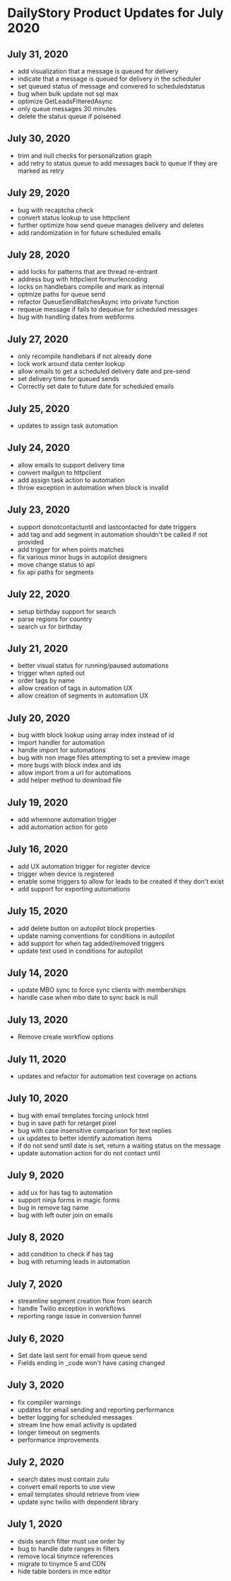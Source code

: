 # DailyStory Product Updates for July 2020
## July 31, 2020
* add visualization that a message is queued for delivery
* indicate that a message is queued for delivery in the scheduler
* set queued status of message and convered to scheduledstatus
* bug when bulk update not sql max
* optimize GetLeadsFilteredAsync
* only queue messages 30 minutes
* delete the status queue if poisened

## July 30, 2020
* trim and null checks for personalization graph
* add retry to status queue to add messages back to queue if they are marked as retry

## July 29, 2020
* bug with recaptcha check
* convert status lookup to use httpclient
* further optimize how send queue manages delivery and deletes
* add randomization in for future scheduled emails

## July 28, 2020
* add locks for patterns that are thread re-entrant
* address bug with httpclient formurlencoding
* locks on handlebars compille and mark as internal
* optmize paths for queue send
* refactor QueueSendBatchesAsync into private function
* requeue message if fails to dequeue for scheduled messages
* bug with handling dates from webforms

## July 27, 2020
* only recompile handlebars if not already done
* lock work around data center lookup
* allow emails to get a scheduled delivery date and pre-send
* set delivery time for queued sends
* Correctly set date to future date for scheduled emails

## July 25, 2020
* updates to assign task automation

## July 24, 2020
* allow emails to support delivery time
* convert mailgun to httpclient
* add assign task action to automation
* throw exception in automation when block is invalid

## July 23, 2020
* support donotcontactuntil and lastcontacted for date triggers
* add tag and add segment in automation shouldn't be called if not provided
* add trigger for when points matches
* fix various minor bugs in autopilot designers
* move change status to api
* fix api paths for segments

## July 22, 2020
* setup birthday support for search
* parse regions for country
* search ux for birthday

## July 21, 2020
* better visual status for running/paused automations
* trigger when opted out
* order tags by name
* allow creation of tags in automation UX
* allow creation of segments in automation UX

## July 20, 2020
* bug witth block lookup using array index instead of id
* import handler for automation
* handle import for automations
* bug with non image files attempting to set a preview image
* more bugs with block index and ids
* allow import from a url for automations
* add helper method to download file

## July 19, 2020
* add whennone automation trigger
* add automation action for goto

## July 16, 2020
* add UX automation trigger for register device
* trigger when device is registered
* enable some triggers to allow for leads to be created if they don't exist
* add support for exporting automations

## July 15, 2020
* add delete button on autopilot block properties
* update naming conventions for conditions in autopilot
* add support for when tag added/removed triggers
* update text used in conditions for autopilot

## July 14, 2020
* update MBO sync to force sync clients with memberships
* handle case when mbo date to sync back is null

## July 13, 2020
* Remove create workflow options

## July 11, 2020
* updates and refactor for automation test coverage on actions
## July 10, 2020
* bug with email templates forcing unlock html
* bug in save path for retarget pixel
* bug with case insensitive comparison for text replies
* ux updates to better identify automation items
* if do not send until date is set, return a waiting status on the message
* update automation action for do not contact until

## July 9, 2020
* add ux for has tag to automation
* support ninja forms in magic forms
* bug in remove tag name
* bug with left outer join on emails

## July 8, 2020
* add condition to check if has tag
* bug with returning leads in automation

## July 7, 2020
* streamline segment creation flow from search
* handle Twilio exception in workflows
* reporting range issue in conversion funnel

## July 6, 2020
* Set date last sent for email from queue send
* Fields ending in _code won't have casing changed

## July 3, 2020
* fix compiler warnings
* updates for email sending and reporting performance
* better logging for scheduled messages
* stream line how email activity is updated
* longer timeout on segments
* performance improvements

## July 2, 2020
* search dates must contain zulu
* convert email reports to use view
* email templates should retrieve from view
* update sync twilio with dependent library

## July 1, 2020
* dsids search filter must use order by
* bug to handle date ranges in filters
* remove local tinymce references
* migrate to tinymce 5 and CDN
* hide table borders in mce editor
